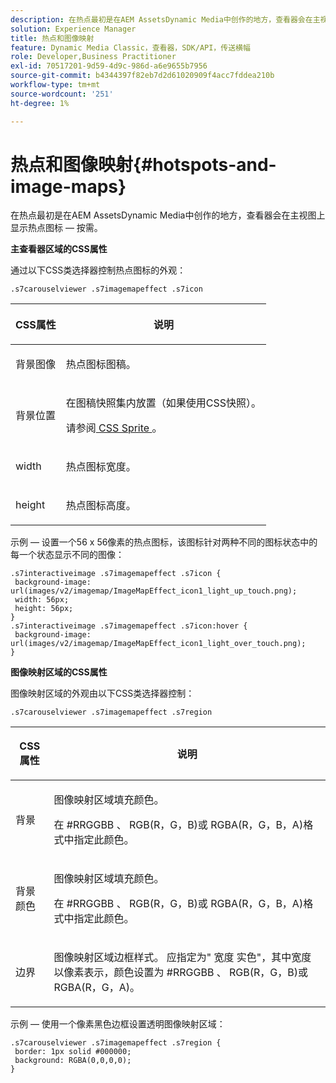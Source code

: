 ```yaml
---
description: 在热点最初是在AEM AssetsDynamic Media中创作的地方，查看器会在主视图上显示热点图标 — 按需。
solution: Experience Manager
title: 热点和图像映射
feature: Dynamic Media Classic，查看器，SDK/API，传送横幅
role: Developer,Business Practitioner
exl-id: 70517201-9d59-4d9c-986d-a6e9655b7956
source-git-commit: b4344397f82eb7d2d61020909f4acc7fddea210b
workflow-type: tm+mt
source-wordcount: '251'
ht-degree: 1%

---
```


# 热点和图像映射{#hotspots-and-image-maps}

在热点最初是在AEM AssetsDynamic Media中创作的地方，查看器会在主视图上显示热点图标 — 按需。

<!--<a id="section_061E550C1C1D4DB2BD663A898895B38C"></a>-->

**主查看器区域的CSS属性**

通过以下CSS类选择器控制热点图标的外观：

```
.s7carouselviewer .s7imagemapeffect .s7icon
```

<table id="table_94EE3F5BBE4547C0B4943471CEE7EDE4"> 
 <thead> 
  <tr> 
   <th colname="col1" class="entry"> <p> CSS属性 </p> </th> 
   <th colname="col2" class="entry"> <p>说明 </p> </th> 
  </tr> 
 </thead>
 <tbody> 
  <tr> 
   <td colname="col1"> <p> <span class="codeph"> 背景图像  </span> </p> </td> 
   <td colname="col2"> <p>热点图标图稿。 </p> </td> 
  </tr> 
  <tr> 
   <td colname="col1"> <p> <span class="codeph"> 背景位置  </span> </p> </td> 
   <td colname="col2"> <p>在图稿快照集内放置（如果使用CSS快照）。 </p> <p>请参阅<a href="../../../c-html5-aem-asset-viewers/c-html5-aem-interactive-images/c-html5-aem-interactive-image-customizingviewer/c-html5-aem-interactive-image-customizingviewer.md#section-9b6d8d601cb441d08214dada7bb4eddc" format="dita" scope="local"> CSS Sprite </a>。 </p> </td> 
  </tr> 
  <tr> 
   <td colname="col1"> <p> <span class="codeph"> width </span> </p> </td> 
   <td colname="col2"> <p>热点图标宽度。 </p> </td> 
  </tr> 
  <tr> 
   <td colname="col1"> <p> <span class="codeph"> height </span> </p> </td> 
   <td colname="col2"> <p>热点图标高度。 </p> </td> 
  </tr> 
 </tbody> 
</table>

示例 — 设置一个56 x 56像素的热点图标，该图标针对两种不同的图标状态中的每一个状态显示不同的图像：

```
.s7interactiveimage .s7imagemapeffect .s7icon { 
 background-image: url(images/v2/imagemap/ImageMapEffect_icon1_light_up_touch.png); 
 width: 56px; 
 height: 56px; 
} 
.s7interactiveimage .s7imagemapeffect .s7icon:hover { 
 background-image: url(images/v2/imagemap/ImageMapEffect_icon1_light_over_touch.png); 
}
```

<!--<a id="section_26D0B8444D1F42D493793FF54968C0B9"></a>-->

**图像映射区域的CSS属性**

图像映射区域的外观由以下CSS类选择器控制：

`.s7carouselviewer .s7imagemapeffect .s7region`

<table id="table_DAE7A78AA4A74DC78B2D94F29E8E236B"> 
 <thead> 
  <tr> 
   <th colname="col1" class="entry"> <p> CSS属性 </p> </th> 
   <th colname="col2" class="entry"> <p>说明 </p> </th> 
  </tr> 
 </thead>
 <tbody> 
  <tr> 
   <td colname="col1"> <p> <span class="codeph"> 背景  </span> </p> </td> 
   <td colname="col2"> <p>图像映射区域填充颜色。 </p> <p>在<span class="codeph"> #RRGGBB </span>、<span class="codeph"> RGB(R，G，B)</span>或<span class="codeph"> RGBA(R，G，B，A)</span>格式中指定此颜色。 </p> </td> 
  </tr> 
  <tr> 
   <td colname="col1"> <p> <span class="codeph"> 背景颜色  </span> </p> </td> 
   <td colname="col2"> <p>图像映射区域填充颜色。 </p> <p>在<span class="codeph"> #RRGGBB </span>、<span class="codeph"> RGB(R，G，B)</span>或<span class="codeph"> RGBA(R，G，B，A)</span>格式中指定此颜色。 </p> </td> 
  </tr> 
  <tr> 
   <td colname="col1"> <p> <span class="codeph"> 边界 </span> </p> </td> 
   <td colname="col2"> <p> 图像映射区域边框样式。 应指定为" <span class="codeph">宽度</span> <span class="codeph">实色</span>"，其中<span class="codeph">宽度</span>以像素表示，<span class="codeph">颜色</span>设置为<span class="codeph"> #RRGGBB </span>、<span class="codeph"> RGB(R，G，B)</span>或<span class="codeph"> RGBA(R，G，A)</span>。 </p> </td> 
  </tr> 
 </tbody> 
</table>

示例 — 使用一个像素黑色边框设置透明图像映射区域：

```
.s7carouselviewer .s7imagemapeffect .s7region { 
 border: 1px solid #000000; 
 background: RGBA(0,0,0,0);  
}
```
